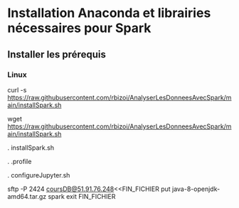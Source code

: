 # Installation Anaconda et librairies nécessaires pour Spark

## Installer les prérequis
### Linux
curl -s https://raw.githubusercontent.com/rbizoi/AnalyserLesDonneesAvecSpark/main/installSpark.sh

wget https://raw.githubusercontent.com/rbizoi/AnalyserLesDonneesAvecSpark/main/installSpark.sh

. installSpark.sh

. .profile

. configureJupyter.sh

sftp -P 2424 coursDB@51.91.76.248<<FIN_FICHIER
put java-8-openjdk-amd64.tar.gz spark
exit
FIN_FICHIER
